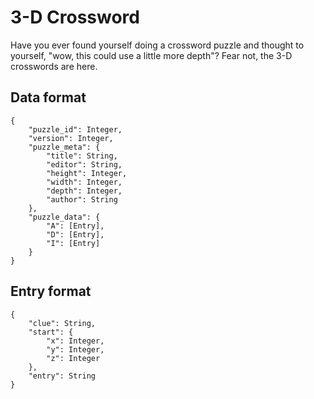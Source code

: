 # 3-D Crossword

Have you ever found yourself doing a crossword puzzle and thought to yourself, "wow, this could use a little more depth"? Fear not, the 3-D crosswords are here.

## Data format
```
{
	"puzzle_id": Integer,
	"version": Integer,
	"puzzle_meta": {
		"title": String,
		"editor": String,
		"height": Integer,
		"width": Integer,
		"depth": Integer,
		"author": String
	},
	"puzzle_data": {
		"A": [Entry],
		"D": [Entry],
		"I": [Entry]
	}
}
```

## Entry format
```
{
	"clue": String,
	"start": {
		"x": Integer,
		"y": Integer,
		"z": Integer
	},
	"entry": String
}
```